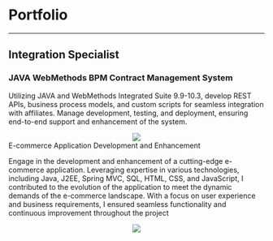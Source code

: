 # Portfolio
---
## Integration Specialist

### JAVA WebMethods BPM Contract Management System

Utilizing JAVA and WebMethods Integrated Suite 9.9-10.3, develop REST APIs, business process models, and custom scripts for seamless integration with affiliates. Manage development, testing, and deployment, ensuring end-to-end support and enhancement of the system.
<center><img src="images/application_integration.jpg"/></center

## E-commerce Application Development and Enhancement

Engage in the development and enhancement of a cutting-edge e-commerce application. Leveraging expertise in various technologies, including Java, J2EE, Spring MVC, SQL, HTML, CSS, and JavaScript, I contributed to the evolution of the application to meet the dynamic demands of the e-commerce landscape. With a focus on user experience and business requirements, I ensured seamless functionality and continuous improvement throughout the project
<center><img src="images/ecommerce.jpg"/></center